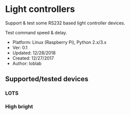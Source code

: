 # Light controllers

Support & test some RS232 based light controller devices.

Test command speed & delay.

- Platform: Linux (Raspberry Pi), Python 2.x/3.x
- Ver: 0.1
- Updated: 12/28/2018
- Created: 12/27/2017
- Author: loblab

## Supported/tested devices

### LOTS

### High bright

